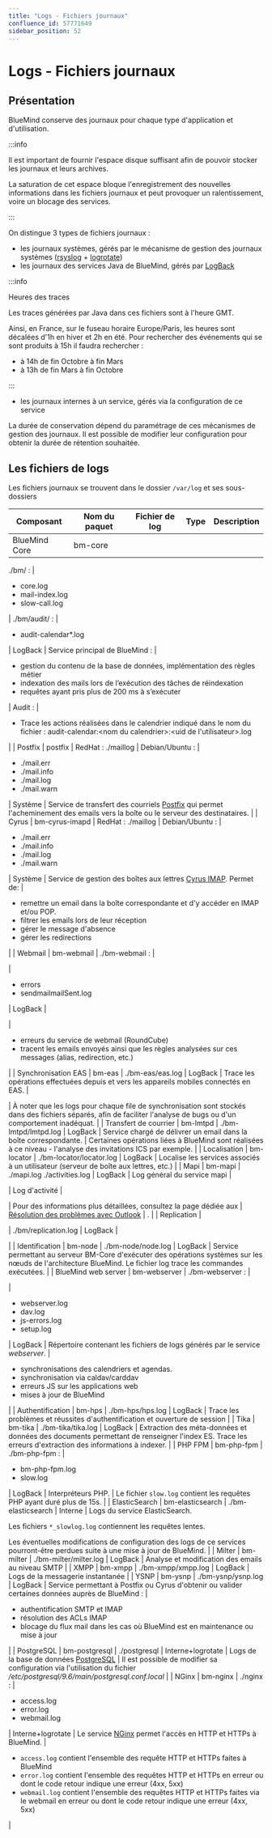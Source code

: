 ```yaml
---
title: "Logs - Fichiers journaux"
confluence_id: 57771649
sidebar_position: 52
---
```

# Logs - Fichiers journaux


## Présentation

BlueMind conserve des journaux pour chaque type d'application et d'utilisation.


:::info

Il est important de fournir l'espace disque suffisant afin de pouvoir stocker les journaux et leurs archives.

La saturation de cet espace bloque l'enregistrement des nouvelles informations dans les fichiers journaux et peut provoquer un ralentissement, voire un blocage des services.

:::


On distingue 3 types de fichiers journaux :

- les journaux systèmes, gérés par le mécanisme de gestion des journaux systèmes ([rsyslog](http://www.rsyslog.com/) + [logrotate](https://linux.die.net/man/8/logrotate))
- les journaux des services Java de BlueMind, gérés par [LogBack](https://logback.qos.ch/)


:::info

Heures des traces

Les traces générées par Java dans ces fichiers sont à l'heure GMT.

Ainsi, en France, sur le fuseau horaire Europe/Paris, les heures sont décalées d'1h en hiver et 2h en été. Pour rechercher des événements qui se sont produits à 15h il faudra rechercher :

- à 14h de fin Octobre à fin Mars
- à 13h de fin Mars à fin Octobre


:::

- les journaux internes à un service, gérés via la configuration de ce service


La durée de conservation dépend du paramétrage de ces mécanismes de gestion des journaux. Il est possible de modifier leur configuration pour obtenir la durée de rétention souhaitée.

## Les fichiers de logs

Les fichiers journaux se trouvent dans le dossier `/var/log` et ses sous-dossiers

| Composant | Nom du paquet | Fichier de log | Type | Description |
| --- | --- | --- | --- | --- |
| BlueMind Core | bm-core | 
./bm/ :
 | 
- core.log
- mail-index.log
- slow-call.log

 | 
./bm/audit/ :
 | 
- audit-calendar*.log

 | LogBack | 
Service principal de BlueMind :
 | 
- gestion du contenu de la base de données, implémentation des règles métier
- indexation des mails lors de l’exécution des tâches de réindexation
- requêtes ayant pris plus de 200 ms à s’exécuter

 | 
Audit :
 | 
- Trace les actions réalisées dans le calendrier indiqué dans le nom du fichier : audit-calendar:&lt;nom du calendrier>:&lt;uid de l'utilisateur>.log

 |
| Postfix | postfix | 
RedHat : ./maillog
 | 
Debian/Ubuntu :
 | 
- ./mail.err
- ./mail.info
- ./mail.log
- ./mail.warn

 | Système | 
Service de transfert des courriels [Postfix](http://postfix.org/) qui permet l'acheminement des emails vers la boîte ou le serveur des destinataires.
 |
| Cyrus | bm-cyrus-imapd | 
RedHat : ./maillog
 | 
Debian/Ubuntu :
 | 
- ./mail.err
- ./mail.info
- ./mail.log
- ./mail.warn

 | Système | 
Service de gestion des boîtes aux lettres [Cyrus IMAP](https://www.cyrusimap.org/). Permet de:
 | 
- remettre un email dans la boîte correspondante et d'y accéder en IMAP et/ou POP.
- filtrer les emails lors de leur réception
- gérer le message d'absence
- gérer les redirections

 |
| Webmail | bm-webmail | ./bm-webmail : | 


 | 
- errors
- sendmailmailSent.log

 | LogBack | 


 | 
- erreurs du service de webmail (RoundCube)
- tracent les emails envoyés ainsi que les règles analysées sur ces messages (alias, redirection, etc.)

 |
| Synchronisation EAS | bm-eas | ./bm-eas/eas.log | LogBack | Trace les opérations effectuées depuis et vers les appareils mobiles connectés en EAS. | 


 | À noter que les logs pour chaque file de synchronisation sont stockés dans des fichiers séparés, afin de faciliter l'analyse de bugs ou d'un comportement inadéquat. |
| Transfert de courrier | bm-lmtpd | ./bm-lmtpd/lmtpd.log | LogBack | 
Service chargé de délivrer un email dans la boîte correspondante.
 | 
Certaines opérations liées à BlueMind sont réalisées à ce niveau - l'analyse des invitations ICS par exemple.
 |
| Localisation | bm-locator | 
./bm-locator/locator.log
 | LogBack | Localise les services associés à un utilisateur (serveur de boîte aux lettres, etc.) |
| Mapi | bm-mapi | 
./mapi.log
./activities.log
 | LogBack | Log général du service mapi | 


 | Log d'activité | 


 | Pour des informations plus détaillées, consultez la page dédiée aux  | [Résolution des problèmes avec Outlook](https://forge.bluemind.net/confluence/display/BM40/Resolution+des+problemes+avec+Outlook) | . |
| Replication | 


 | ./bm/replication.log | LogBack | 


 |
| Identification | bm-node | ./bm-node/node.log | LogBack | 
Service permettant au serveur BM-Core d'exécuter des opérations systèmes sur les nœuds de l'architecture BlueMind.
Le fichier log trace les commandes exécutées.
 |
| BlueMind web server | bm-webserver | ./bm-webserver : | 


 | 
- webserver.log
- dav.log
- js-errors.log
- setup.log

 | LogBack | 
Répertoire contenant les fichiers de logs générés par le service *webserver*.
 | 
- synchronisations des calendriers et agendas.
- synchronisation via caldav/carddav
- erreurs JS sur les applications web
- mises à jour de BlueMind

 |
| Authentification | bm-hps | ./bm-hps/hps.log | LogBack | Trace les problèmes et réussites d'authentification et ouverture de session |
| Tika | bm-tika | ./bm-tika/tika.log | LogBack | 
Extraction des méta-données et données des documents permettant de renseigner l'index ES.
Trace les erreurs d'extraction des informations à indexer.
 |
| PHP FPM | bm-php-fpm | 
./bm-php-fpm :
 | 
- bm-php-fpm.log
- slow.log

 | LogBack | 
Interpréteurs PHP.
 | 
Le fichier `slow.log` contient les requêtes PHP ayant duré plus de 15s.
 |
| ElasticSearch | bm-elasticsearch | ./bm-elasticsearch | Interne | 
Logs du service ElasticSearch.

Les fichiers `*_slowlog.log` contiennent les requêtes lentes.

Les éventuelles modifications de configuration des logs de ce services pourront-être perdues suite à une mise à jour de BlueMind.
 |
| Milter | bm-milter | ./bm-milter/milter.log | LogBack | Analyse et modification des emails au niveau SMTP |
| XMPP | bm-xmpp | ./bm-xmpp/xmpp.log | LogBack | Logs de la messagerie instantanée |
| YSNP | bm-ysnp | ./bm-ysnp/ysnp.log | LogBack | 
Service permettant à Postfix ou Cyrus d'obtenir ou valider certaines données auprès de BlueMind :
 | 
- authentification SMTP et IMAP
- résolution des ACLs IMAP
- blocage du flux mail dans les cas où BlueMind est en maintenance ou mise à jour

 |
| PostgreSQL | bm-postgresql | ./postgresql | Interne+logrotate | 
Logs de la base de données [PostgreSQL](http://postgresql.org/)
 | 
Il est possible de modifier sa configuration via l'utilisation du fichier */etc/postgresql/9.6/main/postgresql.conf.local*
 |
| NGinx | bm-nginx | 
./nginx :
 | 
- access.log
- error.log
- webmail.log

 | Interne+logrotate | 
Le service [NGinx](http://nginx.org/) permet l'accès en HTTP et HTTPs à BlueMind.
 | 
- `access.log` contient l'ensemble des requête HTTP et HTTPs faites à BlueMind
- `error.log` contient l'ensemble des requêtes HTTP et HTTPs en erreur ou dont le code retour indique une erreur (4xx, 5xx)
- `webmail.log` contient l'ensemble des requêtes HTTP et HTTPs faites via le webmail en erreur ou dont le code retour indique une erreur (4xx, 5xx)

 |


